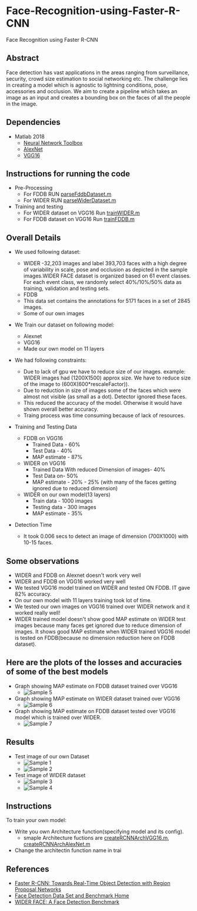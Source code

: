 # Face-Recognition-using-Faster-R-CNN
Face Recognition using Faster R-CNN

## Abstract
Face detection has vast applications in the areas ranging from surveillance, security, crowd size estimation to social networking etc. The challenge lies in creating a model which is agnostic to lightning conditions, pose, accessories and occlusion. We aim to create a pipeline which takes an image as an input and creates a bounding box on the faces of all the people in the image. 

## Dependencies
- Matlab 2018
  - [Neural Network Toolbox](https://www.mathworks.com/products/neural-network.html)
  - [AlexNet](https://www.mathworks.com/help/nnet/ref/alexnet.html)
  - [VGG16](https://www.mathworks.com/help/nnet/ref/vgg16.html)

## Instructions for running the code
- Pre-Processing
  - For FDDB RUN [parseFddbDataset.m](face-recognition/parseFddbDataset.m)
  - For WIDER RUN [parseWiderDataset.m](face-recognition/parseWiderDataset.m) 
- Training and testing 
  - For WIDER dataset on VGG16 Run [trainWIDER.m]([face-recognition/Train_2_1_TL.m)
  - For FDDB dataset on VGG16 Run [trainFDDB.m](face-recognition/Ayush_Train_VGG_FDDB.m)

## Overall Details
- We used following dataset:
  - WIDER
    -32,203 images and label 393,703 faces with a high degree of variability in scale, pose and occlusion as depicted in the sample images.WIDER FACE dataset is organized based on 61 event classes. For each event class, we randomly select 40%/10%/50% data as training, validation and testing sets.
  - FDDB
   - This data set contains the annotations for 5171 faces in a set of 2845 images.
  - Some of our own images

- We Train our dataset on following model:
  - Alexnet
  - VGG16
  - Made our own model on 11 layers

- We had following constraints:
  - Due to lack of gpu we have to reduce size of our images.
  example: WIDER images had (1200X1500) approx size. We have to reduce size of the image to (600X(600*rescaleFactor)).
  - Due to reduction in size of images some of the faces which were almost not visible (as small as a dot). Detector ignored these faces.
  - This reduced the accuracy of the model. Otherwise it would have shown overall better accuracy.
  - Traing process was time consuming because of lack of resources.



- Training and Testing Data
  - FDDB on VGG16
    - Trained Data - 60%
    - Test Data - 40%
    - MAP estimate - 87%
  - WIDER on VGG16
    - Trained Data With reduced Dimension of images- 40%
    - Test Data on- 50%
    - MAP estimate - 20% - 25% (with many of the faces getting ignored due to reduced dimension)
  - WIDER on our own model(13 layers)
    - Train data - 1000 images
    - Testing data - 300 images
    - MAP estimate - 35%
- Detection Time
  - It took 0.006 secs to detect an image of dimension (700X1000) with 10-15 faces. 

## Some observations
  - WIDER and FDDB on Alexnet doesn't work very well
  - WIDER and FDDB on VGG16 worked very well
  - We tested VGG16 model trained on WIDER and tested ON FDDB. IT gave 82% accuracy.
  - On our own model with 11 layers training took lot of time.
  - We tested our own images on VGG16 trained over WIDER network and it worked really well!
  - WIDER trained model doesn't show good MAP estimate on WIDER test images because many faces get ignored due to reduce dimension of images. It shows good MAP estimate when WIDER trained VGG16 model is tested on FDDB(because no dimension reduction here on FDDB dataset).
  
## Here are the plots of the losses and accuracies of some of the best models
- Graph showing MAP estimate on FDDB dataset trained over VGG16
    - ![Sample 5](samples/precision_graph_FDDB.png)
- Graph showing MAP estimate on WIDER dataset trained over VGG16
    - ![Sample 6](samples/accuracy_WIDER.png)
- Graph showing MAP estimate on FDDB dataset tested over VGG16 model which is trained over WIDER.
    - ![Sample 7](samples/ACCURACyOfFDDBonWIDErTRAInMODEL.png)
 

## Results
 - Test image of our own Dataset
    - ![Sample 1](samples/cs2016-19.png)
    - ![Sample 2](samples/csera-19.png)
- Test image of WIDER dataset 
    - ![Sample 3](samples/29_Students_Schoolkids_Students_Schoolkids_29_251.jpg)
    - ![Sample 4](samples/10_People_Marching_People_Marching_2_373.jpg)
    
 ## Instructions
To train your own model:
 - Write you own Architecture function(specifying model and its config).
    - smaple Architecture fuctions are [createRCNNArchVGG16.m](face-recognition/createRCNNArchVGG16.m), [createRCNNArchAlexNet.m](face-recognition/createRCNNArchAlexNet.m)
 - Change the architectin function name in trai
  
 
 
 ## References
 - [Faster R-CNN: Towards Real-Time Object Detection with Region Proposal Networks](https://arxiv.org/abs/1506.01497)
 - [Face Detection Data Set and Benchmark Home](http://vis-www.cs.umass.edu/fddb/) 
 - [WIDER FACE: A Face Detection Benchmark](http://mmlab.ie.cuhk.edu.hk/projects/WIDERFace/)
